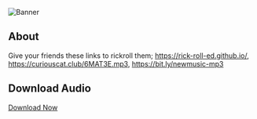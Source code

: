 ![Banner](https://rick-roll-ed.github.io/RickRolledBanner.jpg)

## About
Give your friends these links to rickroll them; https://rick-roll-ed.github.io/, https://curiouscat.club/6MAT3E.mp3, https://bit.ly/newmusic-mp3
## Download Audio
[Download Now](https://github.com/Rick-Roll-Ed/Rick-Roll-Ed.github.io/raw/master/Rick%20Astley%20-%20Never%20Gonna%20Give%20You%20Up%20(Video).mp3)
